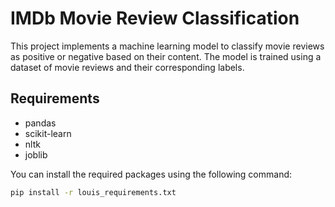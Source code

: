# IMDb Movie Review Classification

This project implements a machine learning model to classify movie reviews as positive or negative based on their content. The model is trained using a dataset of movie reviews and their corresponding labels.

## Requirements

- pandas
- scikit-learn
- nltk
- joblib

You can install the required packages using the following command:

```sh
pip install -r louis_requirements.txt
```